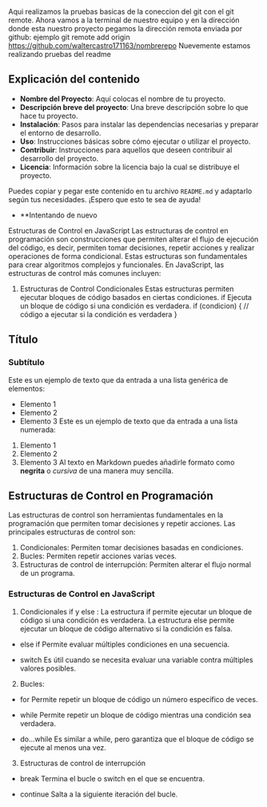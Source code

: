 Aqui realizamos la pruebas basicas de la coneccion del git con el git remote.
Ahora vamos a la terminal de nuestro equipo y en la dirección donde esta nuestro proyecto pegamos la dirección remota enviada por github: ejemplo
git remote add origin https://github.com/waltercastro171163/nombrerepo
Nuevemente estamos realizando pruebas del readme


## Explicación del contenido

- **Nombre del Proyecto**: Aquí colocas el nombre de tu proyecto.
- **Descripción breve del proyecto**: Una breve descripción sobre lo que hace tu proyecto.
- **Instalación**: Pasos para instalar las dependencias necesarias y preparar el entorno de desarrollo.
- **Uso**: Instrucciones básicas sobre cómo ejecutar o utilizar el proyecto.
- **Contribuir**: Instrucciones para aquellos que deseen contribuir al desarrollo del proyecto.
- **Licencia**: Información sobre la licencia bajo la cual se distribuye el proyecto.

Puedes copiar y pegar este contenido en tu archivo `README.md` y adaptarlo según tus necesidades. ¡Espero que esto te sea de ayuda!

- **Intentando de nuevo


Estructuras de Control en JavaScript
Las estructuras de control en programación son construcciones que permiten alterar el flujo de ejecución del código, es decir, permiten tomar decisiones, repetir acciones y realizar operaciones de forma condicional. Estas estructuras son fundamentales para crear algoritmos complejos y funcionales. En JavaScript, las estructuras de control más comunes incluyen:
1. Estructuras de Control Condicionales
Estas estructuras permiten ejecutar bloques de código basados en ciertas condiciones.
if
Ejecuta un bloque de código si una condición es verdadera.
if (condicion) {
  // código a ejecutar si la condición es verdadera
}


## Título
### Subtítulo
Este es un ejemplo de texto que da entrada a una lista genérica de elementos:
- Elemento 1
- Elemento 2
- Elemento 3
Este es un ejemplo de texto que da entrada a una lista numerada:
1. Elemento 1
2. Elemento 2
3. Elemento 3
Al texto en Markdown puedes añadirle formato como **negrita** o *cursiva* de una manera muy sencilla.

## Estructuras de Control en Programación
Las estructuras de control son herramientas fundamentales en la programación que permiten tomar decisiones y repetir acciones. Las principales estructuras de control son:

1. Condicionales: Permiten tomar decisiones basadas en condiciones.
2. Bucles: Permiten repetir acciones varias veces.
3. Estructuras de control de interrupción: Permiten alterar el flujo normal de un programa.

### Estructuras de Control en JavaScript

1. Condicionales if y else :
La estructura if permite ejecutar un bloque de código si una condición es verdadera. La estructura else permite ejecutar un bloque de código alternativo si la condición es falsa.

- else if
Permite evaluar múltiples condiciones en una secuencia.

- switch
Es útil cuando se necesita evaluar una variable contra múltiples valores posibles.

2. Bucles:

- for 
Permite repetir un bloque de código un número específico de veces.

- while
Permite repetir un bloque de código mientras una condición sea verdadera.

- do...while
Es similar a while, pero garantiza que el bloque de código se ejecute al menos una vez.

3. Estructuras de control de interrupción

- break
Termina el bucle o switch en el que se encuentra.

- continue
Salta a la siguiente iteración del bucle.